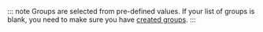::: note
Groups are selected from pre-defined values. If your list of groups is blank, you need to make sure you have [created groups](/dashboard/guides/groups/create-groups).
:::